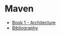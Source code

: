 # Maven

* [Book 1 - Architecture](Book%201%20-%20Architecture.md)
* [Bibliography](Bibliography.md)
